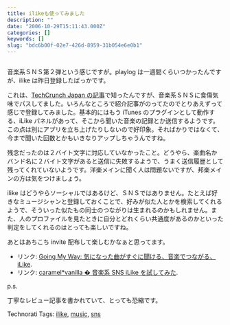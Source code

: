 ```yaml
---
title: ilikeも使ってみました
description: ""
date: "2006-10-29T15:11:43.000Z"
categories: []
keywords: []
slug: "bdc6b00f-02e7-426d-8959-31b054e6e0b1"
---
```

![]()

音楽系ＳＮＳ第２弾という感じですが。playlog は一週間くらいつかったんですが、ilike は昨日登録したばっかです。

これは、[TechCrunch Japan の記事](http://jp.techcrunch.com/archives/yahoo-bookmarks-enters-21st-century/)で知ったんですが、音楽系ＳＮＳに食傷気味でパスしてました。いろんなところで紹介記事がのってたのでとりあえずって感じで登録してみました。基本的にはもう iTunes のプラグインとして動作する、iLike パネルがあって、そこから聞いた音楽の記録とか送信するようです。この点は別にアプリを立ち上げたりしないので好印象。そればかりではなくて、今まで聞いた回数とかもいきなりアップしちゃうんですね。

残念だったのは２バイト文字に対応していなかったこと。どうやら、楽曲名かバンド名に２バイト文字があると送信に失敗するようで、うまく送信履歴として残ってくれていないようです。洋楽メインに聞く人は問題ないですが、邦楽メインの方は気をつけましょう。

ilike はどうやらソーシャルではあるけど、ＳＮＳではありません。たとえば好きなミュージシャンと登録しておくことで、好みが似た人とかを検索してくれるようで、そういった似たもの同士のつながりは生まれるのかもしれません。また、人のプロファイルを見たときに自分とどれくらい共通度があるのかといった判定をしてくれるのはとっても楽しいですね。

あとはあちこち invite 配布して楽しむかなぁと思ってます。

- リンク: [Going My Way: 気になった曲がすぐに聞ける、音楽でつながる、iLike](http://kengo.preston-net.com/archives/002878.shtml "Going My Way: 気になった曲がすぐに聞ける、音楽でつながる、iLike").
- リンク: [caramel\*vanilla � 音楽系 SNS iLike を試してみた](http://caramel-tea.com/2006/10/ilike/ "caramel*vanilla � 音楽系SNS iLikeを試してみた").

p.s.

丁寧なレビュー記事を書かれていて、とっても恐縮です。

Technorati Tags: [ilike](http://www.technorati.com/tag/ilike), [music](http://www.technorati.com/tag/music), [sns](http://www.technorati.com/tag/sns)

